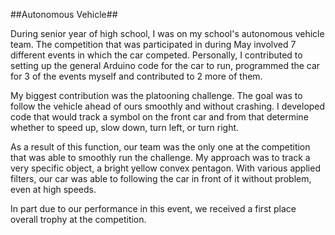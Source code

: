 ##Autonomous Vehicle##

During senior year of high school, I was on my school's autonomous vehicle team. The competition that was participated in during May involved 7 different events in which the car competed. Personally, I contributed to setting up the general Arduino code for the car to run, programmed the car for 3 of the events myself and contributed to 2 more of them. 

My biggest contribution was the platooning challenge. The goal was to follow the vehicle ahead of ours smoothly and without crashing. I developed code that would track a symbol on the front car and from that determine whether to speed up, slow down, turn left, or turn right. 

As a result of this function, our team was the only one at the competition that was able to smoothly run the challenge. My approach was to track a very specific object, a bright yellow convex pentagon. With various applied filters, our car was able to following the car in front of it without problem, even at high speeds.

In part due to our performance in this event, we received a first place overall trophy at the competition.
